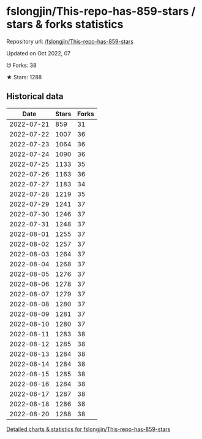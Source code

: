 # fslongjin/This-repo-has-859-stars / stars & forks statistics

Repository url: [/fslongjin/This-repo-has-859-stars](https://github.com/fslongjin/This-repo-has-859-stars)

Updated on Oct 2022, 07

☋ Forks: 38

★ Stars: 1288

## Historical data
| Date | Stars | Forks |
|------|-------|-------|
| 2022-07-21 | 859 | 31 | 
| 2022-07-22 | 1007 | 36 | 
| 2022-07-23 | 1064 | 36 | 
| 2022-07-24 | 1090 | 36 | 
| 2022-07-25 | 1133 | 35 | 
| 2022-07-26 | 1163 | 36 | 
| 2022-07-27 | 1183 | 34 | 
| 2022-07-28 | 1219 | 35 | 
| 2022-07-29 | 1241 | 37 | 
| 2022-07-30 | 1246 | 37 | 
| 2022-07-31 | 1248 | 37 | 
| 2022-08-01 | 1255 | 37 | 
| 2022-08-02 | 1257 | 37 | 
| 2022-08-03 | 1264 | 37 | 
| 2022-08-04 | 1268 | 37 | 
| 2022-08-05 | 1276 | 37 | 
| 2022-08-06 | 1278 | 37 | 
| 2022-08-07 | 1279 | 37 | 
| 2022-08-08 | 1280 | 37 | 
| 2022-08-09 | 1281 | 37 | 
| 2022-08-10 | 1280 | 37 | 
| 2022-08-11 | 1283 | 38 | 
| 2022-08-12 | 1285 | 38 | 
| 2022-08-13 | 1284 | 38 | 
| 2022-08-14 | 1284 | 38 | 
| 2022-08-15 | 1285 | 38 | 
| 2022-08-16 | 1284 | 38 | 
| 2022-08-17 | 1287 | 38 | 
| 2022-08-18 | 1286 | 38 | 
| 2022-08-20 | 1288 | 38 | 


[Detailed charts & statistics for fslongjin/This-repo-has-859-stars](https://reviewgithub.com/rep/fslongjin/This-repo-has-859-stars)
